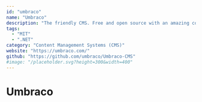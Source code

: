 ```yaml
---
id: "umbraco"
name: "Umbraco"
description: "The friendly CMS. Free and open source with an amazing community."
tags:
  - "MIT"
  - ".NET"
category: "Content Management Systems (CMS)"
website: "https://umbraco.com/"
github: "https://github.com/umbraco/Umbraco-CMS"
#image: "/placeholder.svg?height=300&width=400"
---
```


# Umbraco

